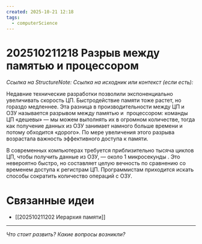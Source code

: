 ```yaml
---
created: 2025-10-21 12:18
tags:
  - computerScience
---
```

# 202510211218 Разрыв между памятью и процессором

*Ссылка на StructureNote:*
*Ссылка на исходник или контекст (если есть):*

Недавние технические разработки позволили экспоненциально увеличивать скорость ЦП. Быстродействие памяти тоже растет, но гораздо медленнее. Эта разница в производительности между ЦП и ОЗУ называется разрывом между памятью и  процессором: команды ЦП «дешевы» — мы можем выполнять их в огромном количестве, тогда как получение данных из ОЗУ занимает намного больше времени и потому обходится «дорого». По мере увеличения этого разрыва возрастала важность эффективного доступа к памяти.

В современных компьютерах требуется приблизительно тысяча циклов ЦП, чтобы получить данные из ОЗУ, — около 1 микросекунды . Это невероятно быстро, но составляет целую вечность по сравнению со временем доступа к регистрам ЦП. Программистам приходится искать способы сократить количество операций с ОЗУ.

# Связанные идеи

- [[202510211202 Иерархия памяти]]

---

*Что стоит развить? Какие вопросы возникли?*
